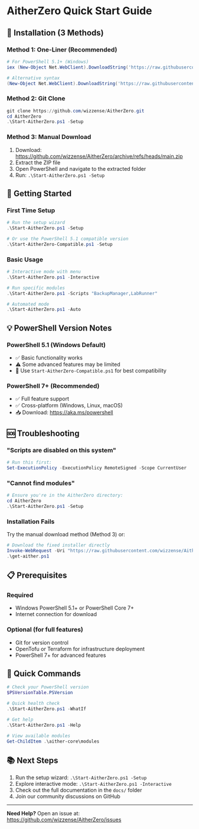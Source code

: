 # AitherZero Quick Start Guide

## 🚀 Installation (3 Methods)

### Method 1: One-Liner (Recommended)
```powershell
# For PowerShell 5.1+ (Windows)
iex (New-Object Net.WebClient).DownloadString('https://raw.githubusercontent.com/wizzense/AitherZero/main/install-oneliner.ps1')

# Alternative syntax
(New-Object Net.WebClient).DownloadString('https://raw.githubusercontent.com/wizzense/AitherZero/main/install-oneliner.ps1') | iex
```

### Method 2: Git Clone
```powershell
git clone https://github.com/wizzense/AitherZero.git
cd AitherZero
.\Start-AitherZero.ps1 -Setup
```

### Method 3: Manual Download
1. Download: https://github.com/wizzense/AitherZero/archive/refs/heads/main.zip
2. Extract the ZIP file
3. Open PowerShell and navigate to the extracted folder
4. Run: `.\Start-AitherZero.ps1 -Setup`

## 🏃 Getting Started

### First Time Setup
```powershell
# Run the setup wizard
.\Start-AitherZero.ps1 -Setup

# Or use the PowerShell 5.1 compatible version
.\Start-AitherZero-Compatible.ps1 -Setup
```

### Basic Usage
```powershell
# Interactive mode with menu
.\Start-AitherZero.ps1 -Interactive

# Run specific modules
.\Start-AitherZero.ps1 -Scripts "BackupManager,LabRunner"

# Automated mode
.\Start-AitherZero.ps1 -Auto
```

## 💡 PowerShell Version Notes

### PowerShell 5.1 (Windows Default)
- ✅ Basic functionality works
- ⚠️ Some advanced features may be limited
- 🔧 Use `Start-AitherZero-Compatible.ps1` for best compatibility

### PowerShell 7+ (Recommended)
- ✅ Full feature support
- ✅ Cross-platform (Windows, Linux, macOS)
- 📥 Download: https://aka.ms/powershell

## 🆘 Troubleshooting

### "Scripts are disabled on this system"
```powershell
# Run this first:
Set-ExecutionPolicy -ExecutionPolicy RemoteSigned -Scope CurrentUser
```

### "Cannot find modules"
```powershell
# Ensure you're in the AitherZero directory:
cd AitherZero
.\Start-AitherZero.ps1 -Setup
```

### Installation Fails
Try the manual download method (Method 3) or:
```powershell
# Download the fixed installer directly
Invoke-WebRequest -Uri "https://raw.githubusercontent.com/wizzense/AitherZero/main/get-aither.ps1" -OutFile "get-aither.ps1"
.\get-aither.ps1
```

## 📋 Prerequisites

### Required
- Windows PowerShell 5.1+ or PowerShell Core 7+
- Internet connection for download

### Optional (for full features)
- Git for version control
- OpenTofu or Terraform for infrastructure deployment
- PowerShell 7+ for advanced features

## 🎯 Quick Commands

```powershell
# Check your PowerShell version
$PSVersionTable.PSVersion

# Quick health check
.\Start-AitherZero.ps1 -WhatIf

# Get help
.\Start-AitherZero.ps1 -Help

# View available modules
Get-ChildItem .\aither-core\modules
```

## 📚 Next Steps

1. Run the setup wizard: `.\Start-AitherZero.ps1 -Setup`
2. Explore interactive mode: `.\Start-AitherZero.ps1 -Interactive`
3. Check out the full documentation in the `docs/` folder
4. Join our community discussions on GitHub

---

**Need Help?** Open an issue at: https://github.com/wizzense/AitherZero/issues